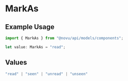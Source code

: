 # MarkAs

## Example Usage

```typescript
import { MarkAs } from "@novu/api/models/components";

let value: MarkAs = "read";
```

## Values

```typescript
"read" | "seen" | "unread" | "unseen"
```